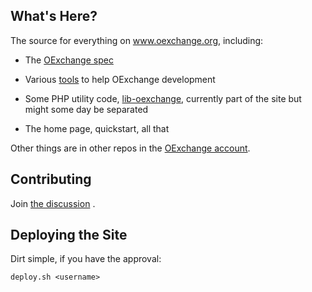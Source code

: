 What's Here?
------------

The source for everything on www.oexchange.org, including:
 
* The [OExchange spec](http://github.com/OExchange/www.oexchange.org/tree/master/webroot/spec/) 

* Various [tools](http://github.com/OExchange/www.oexchange.org/tree/master/webroot/tools/) to help OExchange development

* Some PHP utility code, [lib-oexchange](http://github.com/OExchange/www.oexchange.org/tree/master/webroot/lib-oexchange/), currently part of the site but might some day be separated

* The home page, quickstart, all that

Other things are in other repos in the [OExchange account](http://github.com/OExchange).

Contributing
------------

Join [the discussion](http://groups.google.com/group/exchange) .


Deploying the Site
------------------

Dirt simple, if you have the approval:

`deploy.sh <username>`


